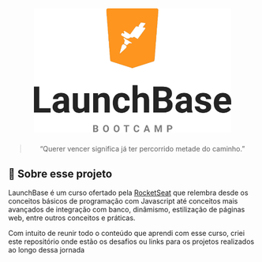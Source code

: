 <h1 align="center">
    <img alt="Launchbase" src="imgs\launchbase.png" width="400px" />
</h1>

<blockquote align="center">“Querer vencer significa já ter percorrido metade do caminho.”</blockquote>


## :rocket: Sobre esse projeto
<p>LaunchBase é um curso ofertado pela <a href="https://rocketseat.com.br/" target="_blank"> RocketSeat</a> que relembra desde os conceitos básicos de programação com Javascript até conceitos mais avançados de integração com banco, dinâmismo, estilização de páginas web, entre outros conceitos e práticas.</p>
<p>Com intuito de reunir todo o conteúdo que aprendi com esse curso, criei este repositório onde estão os desafios ou links para os projetos realizados ao longo dessa jornada</p>


